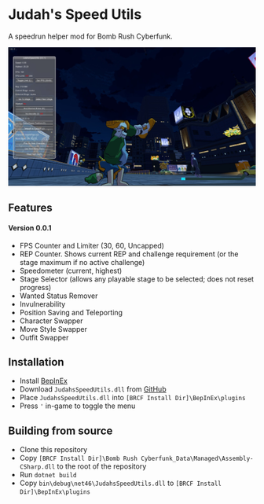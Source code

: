 # Judah's Speed Utils

A speedrun helper mod for Bomb Rush Cyberfunk.

![Screenshot](screenshot.jpg)

## Features

#### Version 0.0.1

- FPS Counter and Limiter (30, 60, Uncapped)
- REP Counter. Shows current REP and challenge requirement (or the stage maximum if no active challenge)
- Speedometer (current, highest)
- Stage Selector (allows any playable stage to be selected; does not reset progress)
- Wanted Status Remover
- Invulnerability
- Position Saving and Teleporting
- Character Swapper
- Move Style Swapper
- Outfit Swapper

## Installation

- Install [BepInEx](https://github.com/BepInEx/BepInEx/releases/tag/v5.4.21)
- Download `JudahsSpeedUtils.dll` from [GitHub](https://github.com/judah-caruso/SpeedUtils/releases)
- Place `JudahsSpeedUtils.dll` into `[BRCF Install Dir]\BepInEx\plugins`
- Press `'` in-game to toggle the menu

## Building from source
- Clone this repository
- Copy `[BRCF Install Dir]\Bomb Rush Cyberfunk_Data\Managed\Assembly-CSharp.dll` to the root of the repository
- Run `dotnet build`
- Copy `bin\debug\net46\JudahsSpeedUtils.dll` to `[BRCF Install Dir]\BepInEx\plugins`